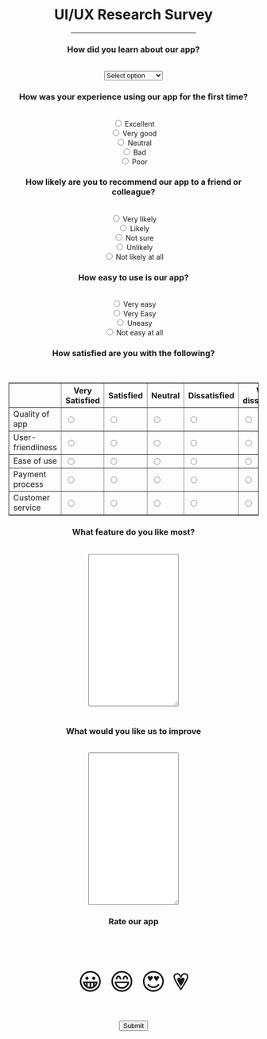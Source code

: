 <!DOCTYPE html>
<html>
<head>
<meta name="viewport" content="width=device-width, initial-scale=1">
    <title>USER EXPERIECE RESERACH SURVEY</title>
    <style>
body{
   background-image: url("online picture.jpg");
   background-size: 100%;
}
@media screen and (min-width: 600px) {
  div.example {
    font-size: 80px;
  }
}

@media screen and (max-width: 600px) {
  div.example {
    font-size: 30px;
  }
div{
background-color: #a8e063;
outline-style: dotted;
}
    </style>
</head>
<body>
<center>
<div class="maggie">
    <form action="/action_page.php" method="POST">
            <h1>UI/UX Research Survey</h1>
            <hr  width=50% />
            <h3>How did you learn about our app?</h3><br />
            <select id="APP" name="APP">
                <option value="select option">Select option</option>
                <option value="Search engine">Search engine</option>
                <option value="Facebook">Facebook</option>
                <option value="Twitter">Twitter</option>
                <option value="Instagram">Instagram</option>
                <option value="play store">Play store</option>
                <option value="Another website">Another website</option>
                <option value="Other text">Other text</option>
              </select>
<H3>How was your experience using our app for the first time?</H3><br />
<input type="radio" name="first" value="Ecellent" />
     <label for="Excellent"> Excellent</label>    
<br>
<input type="radio" name="first" value="Very good" />
    <label for="Very good"> Very good</label>     
<br>
<input type="radio" name="first" value="Neutral" />
     <label for="Neutral"> Neutral</label>    
<br>
<input type="radio" name="first" value="Bad" />
      <label for="Bad">Bad</label>   
<br>
<input type="radio" name="first" value="Poor" />
    <label for="Poor"> Poor</label>     
<br>
<H3>How likely are you to recommend our app to a friend or colleague?</H3><br />

<input type="radio" name="recommend" value="Very likely" />
         <label for="Very likely"> Very likely</label> 
<br>
<input type="radio" name="recommend" value="Likely" /> 
       <label for="Likely"> Likely</label>   
<br>
<input type="radio" name="recommend"  value="Not sure" />
     <label for="Not sure"> Not sure</label>    
<br>
<input type="radio" name="recommend"  value="Unlikely" />  
        <label for="Unlikely"> Unlikely</label>
<br/>
 <input type="radio" name="recommend" value="Not likely at all" />
        <label for="Not likely at all"> Not likely at all</label>
<br/>
<H3>How easy to use is our app?</H3><br />
<input type="radio" name="app" value="Very easy" />
<label for="Very easy"> Very easy</label>
<br>
<input type="radio" name="app" value="Easy" />
<label for="Very easy"> Very Easy</label>
<br>
<input type="radio" name="app" value="Uneasy" />
<label for="Uneasy"> Uneasy</label>
<br>
 <input type="radio" name="app" value="Not easy at all" />
 <label for="Not easy at all"> Not easy at all</label>
<br>
<H3>How satisfied are you with the following?</H3><br />
<table border="1">
    <tr>
        <th></th>
        <th>Very Satisfied</th>
        <th>Satisfied</th>
        <th>Neutral</th>
        <th>Dissatisfied</th>
        <th>Very dissatisfied</th>
    </tr>
    <tr>
        <td>Quality of app</td>
        <td><input type="radio" name="app" /></td>
        <td><input type="radio" name="app" /></td>
        <td><input type="radio" name="app" /></td>
        <td><input type="radio" name="app" /></td>
        <td><input type="radio" name="app" /></td>
    </tr>
    <tr>
        <td>User-friendliness</td>
        <td><input type="radio" name="friendliness" /></td>
        <td><input type="radio" name="friendliness" /></td>
        <td><input type="radio" name="friendliness" /></td>
        <td><input type="radio" name="friendliness" /></td>
        <td><input type="radio" name="friendliness" /></td>
    </tr>
    <tr>
        <td>Ease of use</td>
        <td><input type="radio" name="use" /></td>
        <td><input type="radio" name="use" /></td>
        <td><input type="radio" name="use" /></td>
        <td><input type="radio" name="use" /></td>
        <td><input type="radio" name="use" /></td>
    </tr>
    <tr>
        <td>Payment process</td>
        <td><input type="radio" name="process" /></td>
        <td><input type="radio" name="process" /></td>
        <td><input type="radio" name="process" /></td>
        <td><input type="radio" name="process" /></td>
        <td><input type="radio" name="process" /></td>
    </tr>
    <tr>
        <td>Customer service</td>
        <td><input type="radio" name="service" /></td>
        <td><input type="radio" name="service" /></td>
        <td><input type="radio" name="service" /></td>
        <td><input type="radio" name="service" /></td>
        <td><input type="radio" name="service" /></td>
    </tr>
</table>
<H3>What feature do you like most?</H3><br />
<textarea name="bio" rows="20" ></textarea><br />
<br />
<H3>What would you like us to improve</H3><br />
<textarea name="bio" rows="20" ></textarea>
<H3>Rate our app</H3><br />
<p style="font-size:48px">
    &#128512;
        &#128516;
        &#128525;
        &#128151;
       </tr> 
    </p>
    <input type="submit" value="Submit">
      </center>
    </form>
</div>
</body>
</html>
